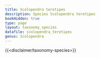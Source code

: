 ```yaml
---
title: Scolopendra teretipes
description: Species Scolopendra teretipes
bookHidden: true
type: page
layout: taxonomy_species
datafile: scolopendra_teretipes
genus: Scolopendra
---
```


{{<disclaimer/taxonomy-species>}}